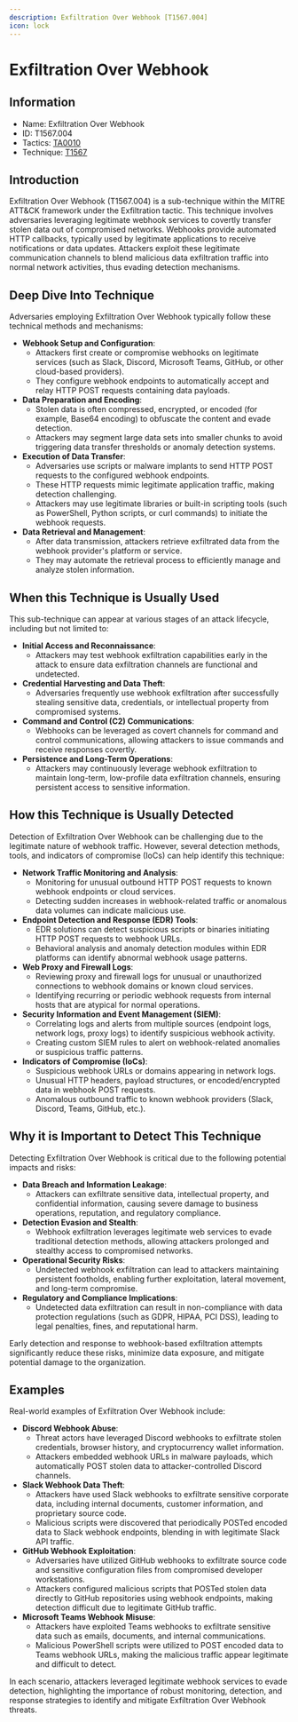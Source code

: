 ```yaml
---
description: Exfiltration Over Webhook [T1567.004]
icon: lock
---
```


# Exfiltration Over Webhook

## Information

- Name: Exfiltration Over Webhook
- ID: T1567.004
- Tactics: [TA0010](../TA0010/TA0010.md)
- Technique: [T1567](T1567.md)

## Introduction

Exfiltration Over Webhook (T1567.004) is a sub-technique within the MITRE ATT\&CK framework under the Exfiltration tactic. This technique involves adversaries leveraging legitimate webhook services to covertly transfer stolen data out of compromised networks. Webhooks provide automated HTTP callbacks, typically used by legitimate applications to receive notifications or data updates. Attackers exploit these legitimate communication channels to blend malicious data exfiltration traffic into normal network activities, thus evading detection mechanisms.

## Deep Dive Into Technique

Adversaries employing Exfiltration Over Webhook typically follow these technical methods and mechanisms:

- **Webhook Setup and Configuration**:
  - Attackers first create or compromise webhooks on legitimate services (such as Slack, Discord, Microsoft Teams, GitHub, or other cloud-based providers).
  - They configure webhook endpoints to automatically accept and relay HTTP POST requests containing data payloads.
- **Data Preparation and Encoding**:
  - Stolen data is often compressed, encrypted, or encoded (for example, Base64 encoding) to obfuscate the content and evade detection.
  - Attackers may segment large data sets into smaller chunks to avoid triggering data transfer thresholds or anomaly detection systems.
- **Execution of Data Transfer**:
  - Adversaries use scripts or malware implants to send HTTP POST requests to the configured webhook endpoints.
  - These HTTP requests mimic legitimate application traffic, making detection challenging.
  - Attackers may use legitimate libraries or built-in scripting tools (such as PowerShell, Python scripts, or curl commands) to initiate the webhook requests.
- **Data Retrieval and Management**:
  - After data transmission, attackers retrieve exfiltrated data from the webhook provider's platform or service.
  - They may automate the retrieval process to efficiently manage and analyze stolen information.

## When this Technique is Usually Used

This sub-technique can appear at various stages of an attack lifecycle, including but not limited to:

- **Initial Access and Reconnaissance**:
  - Attackers may test webhook exfiltration capabilities early in the attack to ensure data exfiltration channels are functional and undetected.
- **Credential Harvesting and Data Theft**:
  - Adversaries frequently use webhook exfiltration after successfully stealing sensitive data, credentials, or intellectual property from compromised systems.
- **Command and Control (C2) Communications**:
  - Webhooks can be leveraged as covert channels for command and control communications, allowing attackers to issue commands and receive responses covertly.
- **Persistence and Long-Term Operations**:
  - Attackers may continuously leverage webhook exfiltration to maintain long-term, low-profile data exfiltration channels, ensuring persistent access to sensitive information.

## How this Technique is Usually Detected

Detection of Exfiltration Over Webhook can be challenging due to the legitimate nature of webhook traffic. However, several detection methods, tools, and indicators of compromise (IoCs) can help identify this technique:

- **Network Traffic Monitoring and Analysis**:
  - Monitoring for unusual outbound HTTP POST requests to known webhook endpoints or cloud services.
  - Detecting sudden increases in webhook-related traffic or anomalous data volumes can indicate malicious use.
- **Endpoint Detection and Response (EDR) Tools**:
  - EDR solutions can detect suspicious scripts or binaries initiating HTTP POST requests to webhook URLs.
  - Behavioral analysis and anomaly detection modules within EDR platforms can identify abnormal webhook usage patterns.
- **Web Proxy and Firewall Logs**:
  - Reviewing proxy and firewall logs for unusual or unauthorized connections to webhook domains or known cloud services.
  - Identifying recurring or periodic webhook requests from internal hosts that are atypical for normal operations.
- **Security Information and Event Management (SIEM)**:
  - Correlating logs and alerts from multiple sources (endpoint logs, network logs, proxy logs) to identify suspicious webhook activity.
  - Creating custom SIEM rules to alert on webhook-related anomalies or suspicious traffic patterns.
- **Indicators of Compromise (IoCs)**:
  - Suspicious webhook URLs or domains appearing in network logs.
  - Unusual HTTP headers, payload structures, or encoded/encrypted data in webhook POST requests.
  - Anomalous outbound traffic to known webhook providers (Slack, Discord, Teams, GitHub, etc.).

## Why it is Important to Detect This Technique

Detecting Exfiltration Over Webhook is critical due to the following potential impacts and risks:

- **Data Breach and Information Leakage**:
  - Attackers can exfiltrate sensitive data, intellectual property, and confidential information, causing severe damage to business operations, reputation, and regulatory compliance.
- **Detection Evasion and Stealth**:
  - Webhook exfiltration leverages legitimate web services to evade traditional detection methods, allowing attackers prolonged and stealthy access to compromised networks.
- **Operational Security Risks**:
  - Undetected webhook exfiltration can lead to attackers maintaining persistent footholds, enabling further exploitation, lateral movement, and long-term compromise.
- **Regulatory and Compliance Implications**:
  - Undetected data exfiltration can result in non-compliance with data protection regulations (such as GDPR, HIPAA, PCI DSS), leading to legal penalties, fines, and reputational harm.

Early detection and response to webhook-based exfiltration attempts significantly reduce these risks, minimize data exposure, and mitigate potential damage to the organization.

## Examples

Real-world examples of Exfiltration Over Webhook include:

- **Discord Webhook Abuse**:
  - Threat actors have leveraged Discord webhooks to exfiltrate stolen credentials, browser history, and cryptocurrency wallet information.
  - Attackers embedded webhook URLs in malware payloads, which automatically POST stolen data to attacker-controlled Discord channels.
- **Slack Webhook Data Theft**:
  - Attackers have used Slack webhooks to exfiltrate sensitive corporate data, including internal documents, customer information, and proprietary source code.
  - Malicious scripts were discovered that periodically POSTed encoded data to Slack webhook endpoints, blending in with legitimate Slack API traffic.
- **GitHub Webhook Exploitation**:
  - Adversaries have utilized GitHub webhooks to exfiltrate source code and sensitive configuration files from compromised developer workstations.
  - Attackers configured malicious scripts that POSTed stolen data directly to GitHub repositories using webhook endpoints, making detection difficult due to legitimate GitHub traffic.
- **Microsoft Teams Webhook Misuse**:
  - Attackers have exploited Teams webhooks to exfiltrate sensitive data such as emails, documents, and internal communications.
  - Malicious PowerShell scripts were utilized to POST encoded data to Teams webhook URLs, making the malicious traffic appear legitimate and difficult to detect.

In each scenario, attackers leveraged legitimate webhook services to evade detection, highlighting the importance of robust monitoring, detection, and response strategies to identify and mitigate Exfiltration Over Webhook threats.
